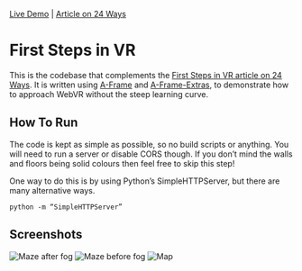 [Live Demo](https://shanehudson.net/tools/first-steps-in-vr/02-maze-map/index.html) | [Article on 24 Ways](https://24ways.org/2016/first-steps-in-vr/)

First Steps in VR
=================

This is the codebase that complements the [First Steps in VR article on 24 Ways]. It is written using [A-Frame] and [A-Frame-Extras], to demonstrate how to approach WebVR without the steep learning curve.

How To Run
----------

The code is kept as simple as possible, so no build scripts or anything. You will need to run a server or disable CORS though. If you don’t mind the walls and floors being solid colours then feel free to skip this step!

One way to do this is by using Python’s SimpleHTTPServer, but there are many alternative ways.

```python -m “SimpleHTTPServer”```

 Screenshots
------------
![Maze after fog](screenshots/maze-after-fog.png)
![Maze before fog](screenshots/maze-before-fog.png)
![Map](screenshots/tiled.png)


[First Steps in VR article on 24 Ways]: https://24ways.org/2016/first-steps-in-vr/ "First Steps in VR"
[A-Frame]: https://aframe.io/ "A-Frame"
[A-Frame-Extras]: https://github.com/donmccurdy/aframe-extras "A-Frame Extras"
